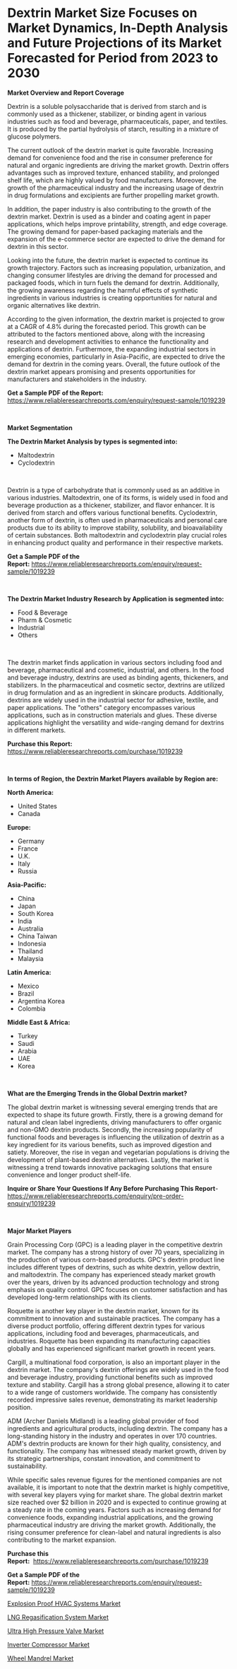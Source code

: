 <p><h1>Dextrin Market Size Focuses on Market Dynamics, In-Depth Analysis and Future Projections of its Market Forecasted for Period from 2023 to 2030</h1></p><p><strong>Market Overview and Report Coverage</strong></p>
<p><p>Dextrin is a soluble polysaccharide that is derived from starch and is commonly used as a thickener, stabilizer, or binding agent in various industries such as food and beverage, pharmaceuticals, paper, and textiles. It is produced by the partial hydrolysis of starch, resulting in a mixture of glucose polymers.</p><p>The current outlook of the dextrin market is quite favorable. Increasing demand for convenience food and the rise in consumer preference for natural and organic ingredients are driving the market growth. Dextrin offers advantages such as improved texture, enhanced stability, and prolonged shelf life, which are highly valued by food manufacturers. Moreover, the growth of the pharmaceutical industry and the increasing usage of dextrin in drug formulations and excipients are further propelling market growth.</p><p>In addition, the paper industry is also contributing to the growth of the dextrin market. Dextrin is used as a binder and coating agent in paper applications, which helps improve printability, strength, and edge coverage. The growing demand for paper-based packaging materials and the expansion of the e-commerce sector are expected to drive the demand for dextrin in this sector.</p><p>Looking into the future, the dextrin market is expected to continue its growth trajectory. Factors such as increasing population, urbanization, and changing consumer lifestyles are driving the demand for processed and packaged foods, which in turn fuels the demand for dextrin. Additionally, the growing awareness regarding the harmful effects of synthetic ingredients in various industries is creating opportunities for natural and organic alternatives like dextrin.</p><p>According to the given information, the dextrin market is projected to grow at a CAGR of 4.8% during the forecasted period. This growth can be attributed to the factors mentioned above, along with the increasing research and development activities to enhance the functionality and applications of dextrin. Furthermore, the expanding industrial sectors in emerging economies, particularly in Asia-Pacific, are expected to drive the demand for dextrin in the coming years. Overall, the future outlook of the dextrin market appears promising and presents opportunities for manufacturers and stakeholders in the industry.</p></p>
<p><strong>Get a Sample PDF of the Report:</strong> <a href="https://www.reliableresearchreports.com/enquiry/request-sample/1019239">https://www.reliableresearchreports.com/enquiry/request-sample/1019239</a></p>
<p>&nbsp;</p>
<p><strong>Market Segmentation</strong></p>
<p><strong>The Dextrin Market Analysis by types is segmented into:</strong></p>
<p><ul><li>Maltodextrin</li><li>Cyclodextrin</li></ul></p>
<p>&nbsp;</p>
<p><p>Dextrin is a type of carbohydrate that is commonly used as an additive in various industries. Maltodextrin, one of its forms, is widely used in food and beverage production as a thickener, stabilizer, and flavor enhancer. It is derived from starch and offers various functional benefits. Cyclodextrin, another form of dextrin, is often used in pharmaceuticals and personal care products due to its ability to improve stability, solubility, and bioavailability of certain substances. Both maltodextrin and cyclodextrin play crucial roles in enhancing product quality and performance in their respective markets.</p></p>
<p><strong>Get a Sample PDF of the Report:</strong>&nbsp;<a href="https://www.reliableresearchreports.com/enquiry/request-sample/1019239">https://www.reliableresearchreports.com/enquiry/request-sample/1019239</a></p>
<p>&nbsp;</p>
<p><strong>The Dextrin Market Industry Research by Application is segmented into:</strong></p>
<p><ul><li>Food & Beverage</li><li>Pharm & Cosmetic</li><li>Industrial</li><li>Others</li></ul></p>
<p>&nbsp;</p>
<p><p>The dextrin market finds application in various sectors including food and beverage, pharmaceutical and cosmetic, industrial, and others. In the food and beverage industry, dextrins are used as binding agents, thickeners, and stabilizers. In the pharmaceutical and cosmetic sector, dextrins are utilized in drug formulation and as an ingredient in skincare products. Additionally, dextrins are widely used in the industrial sector for adhesive, textile, and paper applications. The "others" category encompasses various applications, such as in construction materials and glues. These diverse applications highlight the versatility and wide-ranging demand for dextrins in different markets.</p></p>
<p><strong>Purchase this Report:</strong>&nbsp; <a href="https://www.reliableresearchreports.com/purchase/1019239">https://www.reliableresearchreports.com/purchase/1019239</a></p>
<p>&nbsp;</p>
<p><strong>In terms of Region, the Dextrin Market Players available by Region are:</strong></p>
<p>
    <p> <strong> North America: </strong>
        <ul>
            <li>United States</li>
            <li>Canada</li>
        </ul>
        </p> 
    <p> <strong> Europe: </strong>
        <ul>
            <li>Germany</li>
            <li>France</li>
            <li>U.K.</li>
            <li>Italy</li>
            <li>Russia</li>
        </ul>
        </p> 
    <p> <strong> Asia-Pacific: </strong>
        <ul>
            <li>China</li>
            <li>Japan</li>
            <li>South Korea</li>
            <li>India</li>
            <li>Australia</li>
            <li>China Taiwan</li>
            <li>Indonesia</li>
            <li>Thailand</li>
            <li>Malaysia</li>
        </ul>
        </p> 
    <p> <strong> Latin America: </strong>
        <ul>
            <li>Mexico</li>
            <li>Brazil</li>
            <li>Argentina Korea</li>
            <li>Colombia</li>
        </ul>
        </p> 
    <p> <strong> Middle East & Africa: </strong>
        <ul>
            <li>Turkey</li>
            <li>Saudi</li>
            <li>Arabia</li>
            <li>UAE</li>
            <li>Korea</li>
        </ul>
    </p>
    </p>
<p>&nbsp;</p>
<p><strong>What are the Emerging Trends in the Global Dextrin market?</strong></p>
<p><p>The global dextrin market is witnessing several emerging trends that are expected to shape its future growth. Firstly, there is a growing demand for natural and clean label ingredients, driving manufacturers to offer organic and non-GMO dextrin products. Secondly, the increasing popularity of functional foods and beverages is influencing the utilization of dextrin as a key ingredient for its various benefits, such as improved digestion and satiety. Moreover, the rise in vegan and vegetarian populations is driving the development of plant-based dextrin alternatives. Lastly, the market is witnessing a trend towards innovative packaging solutions that ensure convenience and longer product shelf-life.</p></p>
<p><strong>Inquire or Share Your Questions If Any Before Purchasing This Report</strong>- <a href="https://www.reliableresearchreports.com/enquiry/pre-order-enquiry/1019239">https://www.reliableresearchreports.com/enquiry/pre-order-enquiry/1019239</a></p>
<p>&nbsp;</p>
<p><strong>Major Market Players</strong></p>
<p><p>Grain Processing Corp (GPC) is a leading player in the competitive dextrin market. The company has a strong history of over 70 years, specializing in the production of various corn-based products. GPC's dextrin product line includes different types of dextrins, such as white dextrin, yellow dextrin, and maltodextrin. The company has experienced steady market growth over the years, driven by its advanced production technology and strong emphasis on quality control. GPC focuses on customer satisfaction and has developed long-term relationships with its clients.</p><p>Roquette is another key player in the dextrin market, known for its commitment to innovation and sustainable practices. The company has a diverse product portfolio, offering different dextrin types for various applications, including food and beverages, pharmaceuticals, and industries. Roquette has been expanding its manufacturing capacities globally and has experienced significant market growth in recent years.</p><p>Cargill, a multinational food corporation, is also an important player in the dextrin market. The company's dextrin offerings are widely used in the food and beverage industry, providing functional benefits such as improved texture and stability. Cargill has a strong global presence, allowing it to cater to a wide range of customers worldwide. The company has consistently recorded impressive sales revenue, demonstrating its market leadership position.</p><p>ADM (Archer Daniels Midland) is a leading global provider of food ingredients and agricultural products, including dextrin. The company has a long-standing history in the industry and operates in over 170 countries. ADM's dextrin products are known for their high quality, consistency, and functionality. The company has witnessed steady market growth, driven by its strategic partnerships, constant innovation, and commitment to sustainability.</p><p>While specific sales revenue figures for the mentioned companies are not available, it is important to note that the dextrin market is highly competitive, with several key players vying for market share. The global dextrin market size reached over $2 billion in 2020 and is expected to continue growing at a steady rate in the coming years. Factors such as increasing demand for convenience foods, expanding industrial applications, and the growing pharmaceutical industry are driving the market growth. Additionally, the rising consumer preference for clean-label and natural ingredients is also contributing to the market expansion.</p></p>
<p><strong>Purchase this Report:</strong>&nbsp;&nbsp;<a href="https://www.reliableresearchreports.com/purchase/1019239">https://www.reliableresearchreports.com/purchase/1019239</a></p>
<p></p>
<p><strong>Get a Sample PDF of the Report:</strong>&nbsp;<a href="https://www.reliableresearchreports.com/enquiry/request-sample/1019239">https://www.reliableresearchreports.com/enquiry/request-sample/1019239</a></p>
<p><p><a href="https://medium.com/@ethelcrooks2023/decoding-explosion-proof-hvac-systems-market-metrics-market-share-trends-and-growth-patterns-d74ab7cc20c7">Explosion Proof HVAC Systems Market</a></p><p><a href="https://medium.com/@saigemarvin1946/lng-regasification-system-market-analysis-and-sze-forecasted-for-period-from-2023-to-2030-f4a264a87fb2">LNG Regasification System Market</a></p><p><a href="https://medium.com/@candicekoss1946/ultra-high-pressure-valve-market-share-evolution-and-market-growth-trends-2023-2030-586c2f42350e">Ultra High Pressure Valve Market</a></p><p><a href="https://medium.com/@stoneernser2023/inverter-compressor-market-trends-and-market-analysis-forecasted-for-period-2023-2030-0008e61bd742">Inverter Compressor Market</a></p><p><a href="https://medium.com/@rachaelward34/wheel-mandrel-market-insights-into-market-cagr-market-trends-and-growth-strategies-cd8c0e543210">Wheel Mandrel Market</a></p></p>